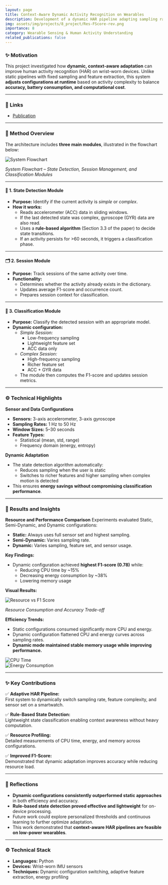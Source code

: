 ```yaml
---
layout: page
title: Context-Aware Dynamic Activity Recognition on Wearables
description: Development of a dynamic HAR pipeline adapting sampling rate, window length, and sensor usage to improve accuracy and efficiency on smartwatches.
img: assets/img/projects/8_project/Res-FScore-rev.png
importance: 8
category: Wearable Sensing & Human Activity Understanding
related_publications: false
---
```


### ✨ Motivation

This project investigated how **dynamic, context-aware adaptation** can improve human activity recognition (HAR) on wrist-worn devices. Unlike static pipelines with fixed sampling and feature extraction, this system **adjusts configurations at runtime** based on activity complexity to balance **accuracy, battery consumption, and computational cost**.

---

### 🔗 Links

- [Publication](https://doi.org/10.1016/j.compeleceng.2020.106949)

---

### 📘 Method Overview

The architecture includes **three main modules**, illustrated in the flowchart below:

<div class="row mt-3">
  <div class="col-sm-12 text-center">
    <img src="/assets/img/projects/8_project/Fig1_RevisionNov2020.png" alt="System Flowchart" class="img-fluid rounded z-depth-1">
    <p class="mt-2"><em>System Flowchart – State Detection, Session Management, and Classification Modules</em></p>
  </div>
</div>

---

#### 🚦 1. State Detection Module
- **Purpose:** Identify if the current activity is *simple* or *complex*.
- **How it works:**
  - Reads accelerometer (ACC) data in sliding windows.
  - If the last detected state was complex, gyroscope (GYR) data are also read.
  - Uses a **rule-based algorithm** (Section 3.3 of the paper) to decide state transitions.
  - If an activity persists for >60 seconds, it triggers a classification phase.

---

#### 🗂️ 2. Session Module
- **Purpose:** Track sessions of the same activity over time.
- **Functionality:**
  - Determines whether the activity already exists in the dictionary.
  - Updates average F1-score and occurrence count.
  - Prepares session context for classification.

---

#### 🧩 3. Classification Module
- **Purpose:** Classify the detected session with an appropriate model.
- **Dynamic configuration:**
  - *Simple Session:*
    - Low-frequency sampling
    - Lightweight feature set
    - ACC data only
  - *Complex Session:*
    - High-frequency sampling
    - Richer feature set
    - ACC + GYR data
  - The module then computes the F1-score and updates session metrics.

---

### ⚙️ Technical Highlights

**Sensor and Data Configurations**
- **Sensors:** 3-axis accelerometer, 3-axis gyroscope
- **Sampling Rates:** 1 Hz to 50 Hz
- **Window Sizes:** 5–30 seconds
- **Feature Types:**
  - Statistical (mean, std, range)
  - Frequency domain (energy, entropy)

**Dynamic Adaptation**
- The state detection algorithm automatically:
  - Reduces sampling when the user is static
  - Switches to richer features and higher sampling when complex motion is detected
- This ensures **energy savings without compromising classification performance**.

---

### 🧪 Results and Insights

**Resource and Performance Comparison**
Experiments evaluated Static, Semi-Dynamic, and Dynamic configurations:

- **Static:** Always uses full sensor set and highest sampling.
- **Semi-Dynamic:** Varies sampling rate.
- **Dynamic:** Varies sampling, feature set, and sensor usage.

**Key Findings:**
- Dynamic configuration achieved **highest F1-score (0.78)** while:
  - Reducing CPU time by ~15%
  - Decreasing energy consumption by ~38%
  - Lowering memory usage

**Visual Results:**

<div class="row mt-3">
  <div class="col-sm-6">
    <img src="/assets/img/projects/8_project/Res-FScore-rev2_new.png" alt="Resource vs F1 Score" class="img-fluid rounded z-depth-1">
    <p class="mt-2 text-center"><em>Resource Consumption and Accuracy Trade-off</em></p>
  </div>
</div>

**Efficiency Trends:**

- Static configurations consumed significantly more CPU and energy.
- Dynamic configuration flattened CPU and energy curves across sampling rates.
- **Dynamic mode maintained stable memory usage while improving performance.**

<div class="row mt-3">
  <div class="col-sm-6">
    <img src="/assets/img/projects/8_project/CPU-Fsel-rev.png" alt="CPU Time" class="img-fluid rounded z-depth-1">
  </div>
  <div class="col-sm-6">
    <img src="/assets/img/projects/8_project/Energy-Fsel-rev.png" alt="Energy Consumption" class="img-fluid rounded z-depth-1">
  </div>
</div>

---

### ✨ Key Contributions

✅ **Adaptive HAR Pipeline:**  
First system to dynamically switch sampling rate, feature complexity, and sensor set on a smartwatch.

✅ **Rule-Based State Detection:**  
Lightweight state classification enabling context awareness without heavy computation.

✅ **Resource Profiling:**  
Detailed measurements of CPU time, energy, and memory across configurations.

✅ **Improved F1-Score:**  
Demonstrated that dynamic adaptation improves accuracy while reducing resource load.

---

### 📝 Reflections

- **Dynamic configurations consistently outperformed static approaches** in both efficiency and accuracy.
- **Rule-based state detection proved effective and lightweight** for on-device processing.
- Future work could explore personalized thresholds and continuous learning to further optimize adaptation.
- This work demonstrated that **context-aware HAR pipelines are feasible on low-power wearables**.

---

### ⚙️ Technical Stack

- **Languages:** Python
- **Devices:** Wrist-worn IMU sensors
- **Techniques:** Dynamic configuration switching, adaptive feature extraction, energy profiling


